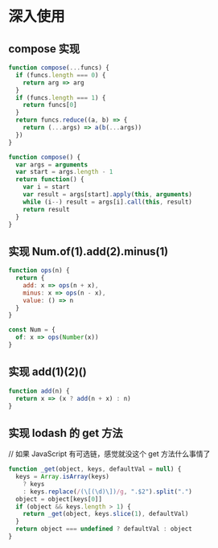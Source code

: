 # 深入使用

## compose 实现

```js
function compose(...funcs) {
  if (funcs.length === 0) {
    return arg => arg
  }
  if (funcs.length === 1) {
    return funcs[0]
  }
  return funcs.reduce((a, b) => {
    return (...args) => a(b(...args))
  })
}
```

```js
function compose() {
  var args = arguments
  var start = args.length - 1
  return function() {
    var i = start
    var result = args[start].apply(this, arguments)
    while (i--) result = args[i].call(this, result)
    return result
  }
}
```

## 实现 Num.of(1).add(2).minus(1)

```js
function ops(n) {
  return {
    add: x => ops(n + x),
    minus: x => ops(n - x),
    value: () => n
  }
}

const Num = {
  of: x => ops(Number(x))
}
```

## 实现 add(1)(2)()

```js
function add(n) {
  return x => (x ? add(n + x) : n)
}
```

## 实现 lodash 的 get 方法

// 如果 JavaScript 有可选链，感觉就没这个 get 方法什么事情了

```js
function _get(object, keys, defaultVal = null) {
  keys = Array.isArray(keys)
    ? keys
    : keys.replace(/(\[(\d)\])/g, ".$2").split(".")
  object = object[keys[0]]
  if (object && keys.length > 1) {
    return _get(object, keys.slice(1), defaultVal)
  }
  return object === undefined ? defaultVal : object
}
```
